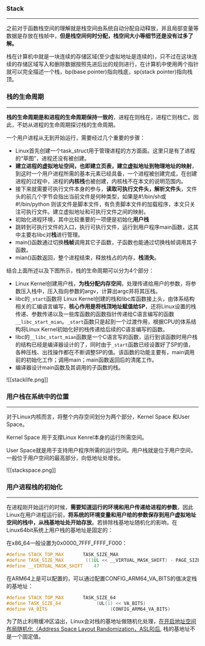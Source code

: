 ### Stack
---
之前对于函数栈空间的理解就是栈空间由系统自动分配自动释放，并且局部变量等数据是存放在栈帧中，**但是栈空间何时分配，栈空间大小等细节还是没有过多了解。**

栈在计算机中就是一块连续的存储区域(至少虚拟地址是连续的)，只不过在这块连续的存储区域写入和删除数据按照先进后出的规则进行，在计算机中使用两个指针就可以完全描述一个栈，bp(base pointer)指向栈底，sp(stack pointer)指向栈顶。

### 栈的生命周期
---
**栈的生命周期是和进程的生命周期保持一致的**，进程在则栈在，进程亡则栈亡。因此，不妨从进程的生命周期探讨栈的生命周期。

一个用户进程从无到开始运行，需要经过几个重要的步骤：

- Linux首先创建一个task_struct用于管理进程的方方面面。这里只是有了进程的“草图”，进程还没有被创建。
- **建立进程的虚拟地址空间，也即建立页表，建立虚拟地址到物理地址的映射**，到这时一个用户进程所需的基本元素已经具备，一个进程被创建完成，在创建进程的过程中，进程的**内核栈**也被创建，内核栈不在本文的说明范围内。
- 接下来就需要可执行文件本身的参与，**读取可执行文件头，解析文件头**，文件头的前几个字节会指出当前文件是何种类型，如果是#!/bin/sh或 #!/bin/python 则该文件是脚本文件，有负责脚本文件的加载程序，本文只关注可执行文件。建立虚拟地址和可执行文件之间的映射。
- 初始化进程环境，其中比较重要的一项便是初始化**用户栈**
- 跳转到可执行文件的入口，执行可执行文件，运行到用户程序main函数，这其中主要右libc对**栈**进行管理。
- main()函数通过切换**栈帧**调用其它子函数，子函数也能通过切换栈帧调用其子函数。
- mian()函数返回，整个进程结束，释放栈占的内存，**栈消失**。

结合上面所述以及下图所示，栈的生命周期可以分为4个部分：

- Linux Kernel创建用户栈，**为栈分配内存空间**，处理传递给用户的参数，将参数压入栈中，压入指向参数的argv，计算出argc并将其压栈。
- libc的`_start`函数将 Linux Kernel创建的栈和libc库函数接上头，由体系结构相关的汇编语言编写，**核心作用是将栈顶地址赋值给SP**，还将Linux设置的栈传递、参数传递以及一些库函数的函数指针传递给C语言编写的函数`__libc_start_mian`。`_start`函数只是起到一个过渡作用，根据CPU的体系结构将Linux Kernel初始化好的栈传递给后续的C语言编写的函数。
- libc的`__libc_start_mian`函数是一个C语言写的函数，运行到该函数时用户栈的结构已经是编译器设计的了，同时由于`_start`函数已经设置好了SP的值，各种压栈、出找操作都在不断调整SP的值。该函数的功能主要有，main调用前的初始化工作；调用main；main函数返回后的清尾工作。
- 编译器设计main函数及其调用的子函数的栈。

![[stacklife.png]]

### 用户栈在系统中的位置
---
对于Linux内核而言，将整个内存空间划分为两个部分，Kernel Space 和User Space。

Kernel Space 用于支撑Linux Kenrel本身的运行所需空间。

User Space就是用于支持用户程序所需的运行空间。用户栈就是位于用户空间，一般位于用户空间的最高部分，向低地址处增长。

![[stackspace.png]]

### 用户进程栈的初始化
---
在进程刚开始运行的时候，**需要知道运行的环境和用户传递给进程的参数**，因此Linux在用户进程运行前，**将系统的环境变量和用户给的参数保存到用户虚拟地址空间的栈中，从栈基地址处开始存放**。若排除栈基地址随机化的影响，在Linux64bit系统上用户栈的基地址是固定的：

在x86_64一般设置为0x0000_7FFF_FFFF_F000：
```cpp
#define STACK_TOP_MAX       TASK_SIZE_MAX
#define TASK_SIZE_MAX        ((1UL << __VIRTUAL_MASK_SHIFT) - PAGE_SIZE)
#define __VIRTUAL_MASK_SHIFT    47
```


在ARM64上是可以配置的，可以通过配置CONFIG_ARM64_VA_BITS的值决定栈的基地址：
```cpp
#define STACK_TOP_MAX       TASK_SIZE_64
#define TASK_SIZE_64             (UL(1) << VA_BITS)
#define VA_BITS                       (CONFIG_ARM64_VA_BITS)
```

为了防止利用缓冲区溢出，Linux会对栈的基地址做随机化处理，[在开启地址空间布局随机化（Address Space Layout Randomization，ASLR)后](https://blog.csdn.net/plus_re/article/details/79199772), 栈的基地址不是一个固定值。

